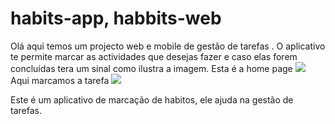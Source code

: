 # habits-app, habbits-web
Olá aqui temos um projecto web e mobile de gestão de tarefas .
O aplicativo te permite marcar as actividades que desejas fazer e caso elas forem concluídas tera um sinal como ilustra a imagem.
Esta é a home page
<img src="![image](https://github.com/mundinho340/habits-app/assets/72931424/ecd134bb-5165-4cf4-844a-32441d4cfcb1)"/>
<span>Aqui marcamos a tarefa</span>
<img src="![image](https://github.com/mundinho340/habits-app/assets/72931424/924a7dce-eb8c-4aa3-9c2c-c657cb070b52)"/>

Este é um aplicativo de marcação de habitos, ele ajuda na gestão de tarefas.



